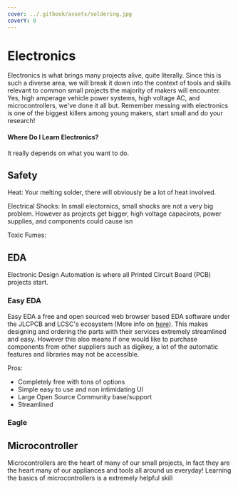 ```yaml
---
cover: ../.gitbook/assets/soldering.jpg
coverY: 0
---
```


# Electronics

Electronics is what brings many projects alive, quite literally. Since this is such a diverse area, we will break it down into the context of tools and skills relevant to common small projects the majority of makers will encounter. Yes, high amperage vehicle power systems, high voltage AC, and microcontrollers, we've done it all but. Remember messing with electronics is one of the biggest killers among young makers, start small and do your research!

#### Where Do I Learn Electronics?

It really depends on what you want to do.&#x20;

## Safety

Heat: Your melting solder, there will obviously be a lot of heat involved.&#x20;

Electrical Shocks: In small electornics, small shocks are not a very big problem. However as projects get bigger, high voltage capacirots, power supplies, and components could cause isn

Toxic Fumes:

## EDA

Electronic Design Automation is where all Printed Circuit Board (PCB) projects start.&#x20;

### Easy EDA

Easy EDA a free and open sourced web browser based EDA software under the JLCPCB and LCSC's ecosystem (More info on [here](../supply-chain/electronics-component.md#lcsc)). This makes designing and ordering the parts with their services extremely streamlined and easy. However this also means if one would like to purchase components from other suppliers such as digikey, a lot of the automatic features and libraries may not be accessible.&#x20;

Pros:

* Completely free with tons of options
* Simple easy to use and non intimidating UI
* Large Open Source Community base/support
* Streamlined&#x20;











### Eagle



## Microcontroller

Microcontrollers are the heart of many of our small projects, in fact they are the heart many of our appliances and tools all around us everyday! Learning the basics of microcontrollers is a extremely helpful skill
